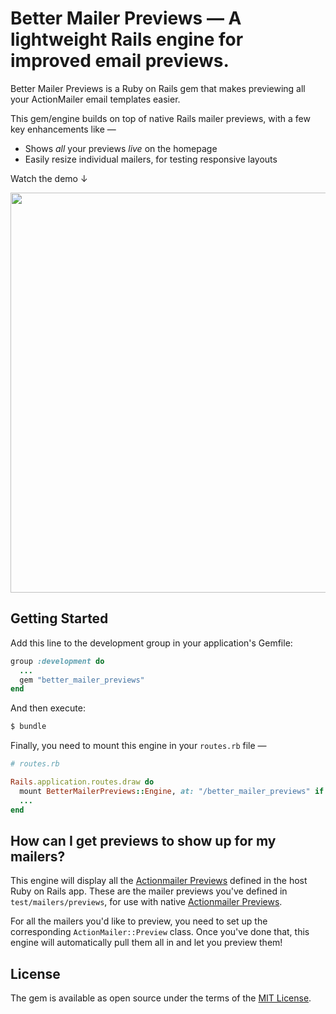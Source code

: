 # Better Mailer Previews — A lightweight Rails engine for improved email previews.
Better Mailer Previews is a Ruby on Rails gem that makes previewing all your ActionMailer email templates easier. 

This gem/engine builds on top of native Rails mailer previews, with a few key enhancements like — 

- Shows _all_ your previews _live_ on the homepage
- Easily resize individual mailers, for testing responsive layouts

Watch the demo &darr;

<p align="center">
  <kbd>
    <img width=640 src="https://github.com/harrison-broadbent/better_mailer_previews/assets/5293153/437aaefc-a9f4-4bc1-8ac9-dd02e59cdcc9" />
  </kbd>
</p>

## Getting Started
Add this line to the development group in your application's Gemfile:

```ruby
group :development do
  ...
  gem "better_mailer_previews"
end
```

And then execute:
```bash
$ bundle
```

Finally, you need to mount this engine in your `routes.rb` file — 

```ruby
# routes.rb

Rails.application.routes.draw do
  mount BetterMailerPreviews::Engine, at: "/better_mailer_previews" if Rails.env.development?
  ...
end
```

## How can I get previews to show up for my mailers? 

This engine will display all the [Actionmailer Previews](https://guides.rubyonrails.org/action_mailer_basics.html#previewing-emails) defined in the host Ruby on Rails app. These are the mailer previews you've defined in `test/mailers/previews`, for use with native [Actionmailer Previews](https://guides.rubyonrails.org/action_mailer_basics.html#previewing-emails). 

For all the mailers you'd like to preview, you need to set up the corresponding `ActionMailer::Preview` class. Once you've done that, this engine will automatically pull them all in and let you preview them!

## License
The gem is available as open source under the terms of the [MIT License](https://opensource.org/licenses/MIT).
